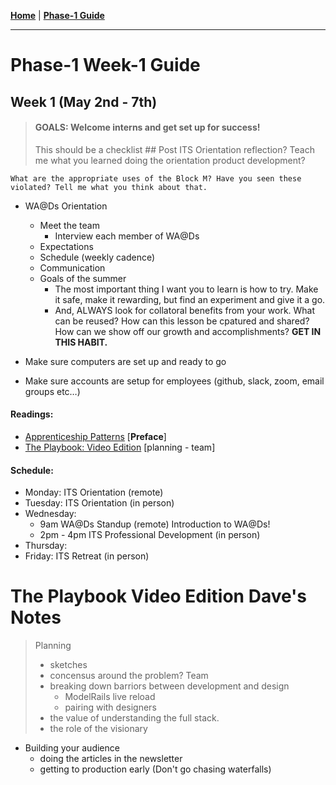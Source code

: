 **[Home](../README.md)** | **[Phase-1 Guide](../README.md)**
___
# Phase-1 Week-1 Guide

  ## Week 1 (May 2nd - 7th)
  > #### GOALS: Welcome interns and get set up for success!
  > This should be a checklist
    ## Post ITS Orientation reflection?
    Teach me what you learned doing the orientation product development?

    What are the appropriate uses of the Block M? Have you seen these violated? Tell me what you think about that.



  - WA@Ds Orientation
    - Meet the team
      - Interview each member of WA@Ds
    - Expectations
    - Schedule (weekly cadence)
    - Communication
    - Goals of the summer 
        - The most important thing I want you to learn is how to try. Make it safe, make it rewarding, but find an experiment and give it a go. 
        - And, ALWAYS look for collatoral benefits from your work. What can be reused? How can this lesson be cpatured and shared? How can we show off our growth and accomplishments? **GET IN THIS HABIT.**
  
  - Make sure computers are set up and ready to go
  - Make sure accounts are setup for employees (github, slack, zoom, email groups etc…)

#### Readings: 
  - [Apprenticeship Patterns](https://www.oreilly.com/library/view/apprenticeship-patterns/9780596806842/ch01.html) [**Preface**]
  - [The Playbook: Video Edition](https://thoughtbot.com/upcase/the-playbook-video-edition) [planning - team]

#### Schedule: 
- Monday: ITS Orientation (remote)
- Tuesday: ITS Orientation (in person)
- Wednesday: 
  - 9am WA@Ds Standup (remote) Introduction to WA@Ds!
  - 2pm - 4pm ITS Professional Development (in person)
- Thursday: 
- Friday: ITS Retreat (in person)

# The Playbook Video Edition Dave's Notes

> Planning
>  - sketches
>  - concensus around the problem?
> Team 
>   - breaking down barriors between development and design
>     - ModelRails live reload
>     - pairing with designers
>    - the value of understanding the full stack.
>   - the role of the visionary
> 
- Building your audience 
  - doing the articles in the newsletter
  - getting to production early (Don't go chasing waterfalls)


